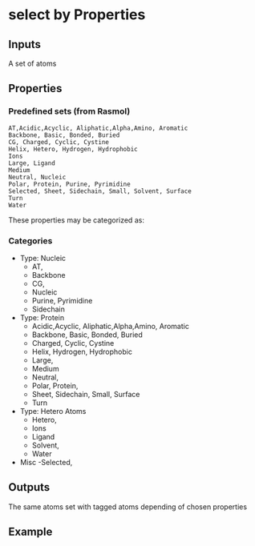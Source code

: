 # select by Properties

## Inputs

A set of atoms

## Properties

### Predefined sets (from Rasmol)

    AT,Acidic,Acyclic, Aliphatic,Alpha,Amino, Aromatic
    Backbone, Basic, Bonded, Buried
    CG, Charged, Cyclic, Cystine
    Helix, Hetero, Hydrogen, Hydrophobic
    Ions
    Large, Ligand
    Medium
    Neutral, Nucleic
    Polar, Protein, Purine, Pyrimidine
    Selected, Sheet, Sidechain, Small, Solvent, Surface
    Turn
    Water

These properties may be categorized as:

### Categories

- Type: Nucleic
    - AT,
    - Backbone
    - CG,
    - Nucleic
    - Purine, Pyrimidine
    - Sidechain
- Type: Protein
    - Acidic,Acyclic, Aliphatic,Alpha,Amino, Aromatic
    - Backbone, Basic, Bonded, Buried
    - Charged, Cyclic, Cystine
    - Helix, Hydrogen, Hydrophobic
    - Large,
    - Medium
    - Neutral,
    - Polar, Protein,
    - Sheet, Sidechain, Small, Surface
    - Turn
- Type: Hetero Atoms
    - Hetero,
    - Ions
    - Ligand
    - Solvent,
    - Water
- Misc
    -Selected,

## Outputs

The same atoms set with tagged atoms depending of chosen properties

## Example
